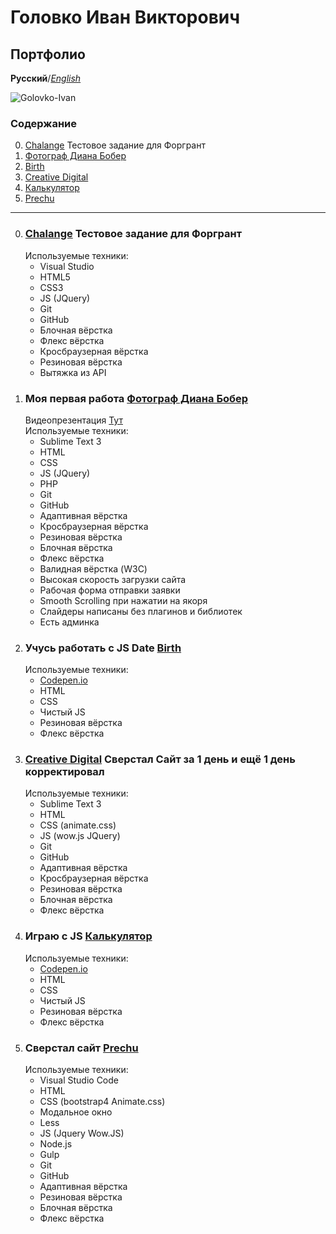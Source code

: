 # Головко Иван Викторович
## Портфолио


**Русский**/*[English](https://ivannavin.github.io/README-EN)*

![Golovko-Ivan](https://avatars2.githubusercontent.com/u/43346266?s=460&v=4 "Golovko-Ivan")

### **Содержание**
0. [Chalange](IvanNavin.github.io/bitcoin/) Тестовое задание для Форгрант
1. [Фотограф Диана Бобер](https://ivannavin.github.io/photographier/)
2. [Birth](https://ivannavin.github.io/birth/)
3. [Creative Digital](https://ivannavin.github.io/creativedigital/)
4. [Калькулятор](https://ivannavin.github.io/calculator/)
5. [Prechu](https://ivannavin.github.io/Prechu/)

___

0. ### [Chalange](IvanNavin.github.io/bitcoin/) Тестовое задание для Форгрант
   Используемые техники:  
    * Visual Studio
    * HTML5
    * CSS3
    * JS (JQuery)
    * Git
    * GitHub
    * Блочная вёрстка
    * Флекс вёрстка
    * Кросбраузерная вёрстка
    * Резиновая вёрстка
    * Вытяжка из API
1. ### Моя первая работа [Фотограф Диана Бобер](https://ivannavin.github.io/photographier/)
   Видеопрезентация [Тут](https://youtu.be/_rBsQR_H3_w)  
   Используемые техники:  
    * Sublime Text 3  
    * HTML
    * CSS
    * JS (JQuery)
    * PHP
    * Git
    * GitHub
    * Адаптивная вёрстка
    * Кросбраузерная вёрстка
    * Резиновая вёрстка
    * Блочная вёрстка
    * Флекс вёрстка
    * Валидная вёрстка (W3C)
    * Высокая скорость загрузки сайта
    * Рабочая форма отправки заявки
    * Smooth Scrolling при нажатии на якоря
    * Слайдеры написаны без плагинов и библиотек
    * Есть админка  
2. ### Учусь работать с JS Date [Birth](https://ivannavin.github.io/birth/)
   Используемые техники:  
    * [Codepen.io](https://codepen.io/Tori4eli/pen/BPwqdL)
    * HTML
    * CSS
    * Чистый JS 
    * Резиновая вёрстка
    * Флекс вёрстка
3. ### [Creative Digital](https://ivannavin.github.io/creativedigital/) Сверстал Сайт за 1 день и ещё 1 день корректировал
   Используемые техники:  
    * Sublime Text 3
    * HTML
    * CSS (animate.css)
    * JS (wow.js JQuery)
    * Git
    * GitHub
    * Адаптивная вёрстка
    * Кросбраузерная вёрстка
    * Резиновая вёрстка
    * Блочная вёрстка
    * Флекс вёрстка
4. ### Играю с JS [Калькулятор](https://ivannavin.github.io/calculator/)
   Используемые техники:  
    * [Codepen.io](https://codepen.io/Tori4eli/pen/qygoRv)
    * HTML
    * CSS
    * Чистый JS 
    * Резиновая вёрстка
    * Флекс вёрстка
5. ### Сверстал сайт [Prechu](https://ivannavin.github.io/Prechu/)
   Используемые техники:  
    * Visual Studio Code
    * HTML
    * CSS (bootstrap4 Animate.css)
    * Модальное окно
    * Less
    * JS (Jquery Wow.JS)
    * Node.js
    * Gulp
    * Git
    * GitHub
    * Адаптивная вёрстка
    * Резиновая вёрстка
    * Блочная вёрстка
    * Флекс вёрстка
